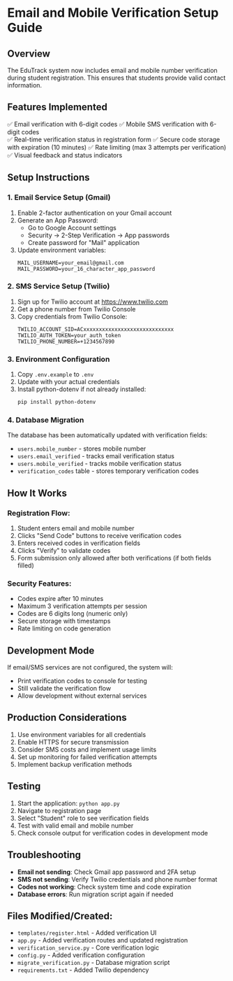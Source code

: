 # Email and Mobile Verification Setup Guide

## Overview
The EduTrack system now includes email and mobile number verification during student registration. This ensures that students provide valid contact information.

## Features Implemented
✅ Email verification with 6-digit codes
✅ Mobile SMS verification with 6-digit codes  
✅ Real-time verification status in registration form
✅ Secure code storage with expiration (10 minutes)
✅ Rate limiting (max 3 attempts per verification)
✅ Visual feedback and status indicators

## Setup Instructions

### 1. Email Service Setup (Gmail)
1. Enable 2-factor authentication on your Gmail account
2. Generate an App Password:
   - Go to Google Account settings
   - Security → 2-Step Verification → App passwords
   - Create password for "Mail" application
3. Update environment variables:
   ```
   MAIL_USERNAME=your_email@gmail.com
   MAIL_PASSWORD=your_16_character_app_password
   ```

### 2. SMS Service Setup (Twilio)
1. Sign up for Twilio account at https://www.twilio.com
2. Get a phone number from Twilio Console
3. Copy credentials from Twilio Console:
   ```
   TWILIO_ACCOUNT_SID=ACxxxxxxxxxxxxxxxxxxxxxxxxxxxxx
   TWILIO_AUTH_TOKEN=your_auth_token
   TWILIO_PHONE_NUMBER=+1234567890
   ```

### 3. Environment Configuration
1. Copy `.env.example` to `.env`
2. Update with your actual credentials
3. Install python-dotenv if not already installed:
   ```bash
   pip install python-dotenv
   ```

### 4. Database Migration
The database has been automatically updated with verification fields:
- `users.mobile_number` - stores mobile number
- `users.email_verified` - tracks email verification status
- `users.mobile_verified` - tracks mobile verification status
- `verification_codes` table - stores temporary verification codes

## How It Works

### Registration Flow:
1. Student enters email and mobile number
2. Clicks "Send Code" buttons to receive verification codes
3. Enters received codes in verification fields
4. Clicks "Verify" to validate codes
5. Form submission only allowed after both verifications (if both fields filled)

### Security Features:
- Codes expire after 10 minutes
- Maximum 3 verification attempts per session
- Codes are 6 digits long (numeric only)
- Secure storage with timestamps
- Rate limiting on code generation

## Development Mode
If email/SMS services are not configured, the system will:
- Print verification codes to console for testing
- Still validate the verification flow
- Allow development without external services

## Production Considerations
1. Use environment variables for all credentials
2. Enable HTTPS for secure transmission
3. Consider SMS costs and implement usage limits
4. Set up monitoring for failed verification attempts
5. Implement backup verification methods

## Testing
1. Start the application: `python app.py`
2. Navigate to registration page
3. Select "Student" role to see verification fields
4. Test with valid email and mobile number
5. Check console output for verification codes in development mode

## Troubleshooting
- **Email not sending**: Check Gmail app password and 2FA setup
- **SMS not sending**: Verify Twilio credentials and phone number format
- **Codes not working**: Check system time and code expiration
- **Database errors**: Run migration script again if needed

## Files Modified/Created:
- `templates/register.html` - Added verification UI
- `app.py` - Added verification routes and updated registration
- `verification_service.py` - Core verification logic
- `config.py` - Added verification configuration
- `migrate_verification.py` - Database migration script
- `requirements.txt` - Added Twilio dependency